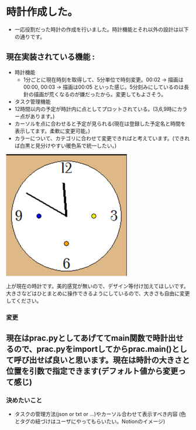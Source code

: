 # 時計作成した。
- 一応役割だった時計の作成を行いました。時計機能とそれ以外の設計は以下の通りです。
## 現在実装されている機能 : 
- 時計機能
  - 1分ごとに現在時刻を取得して、5分単位で時刻変更。00:02 -> 描画は00:00, 00:03 -> 描画は00:05 といった感じ。5分刻みにしているのは長針の描画が荒くなるのが嫌だったから。変更してもよさそう。
- タスク管理機能
 - 12時間以内の予定が時計内に点としてプロットされている。(3,6,9時にカラー点があります。)
 - カーソルを点に合わせると予定が見られる(現在は登録した予定名と時間を表示してます。柔軟に変更可能。)
 - カラーについて、カテゴリに合わせて変更できればと考えています。(できれば白黒と見分けやすい暖色系で統一したい。)

![](hackathon_clock_ver1.png)

上が現在の時計です。美的感覚が無いので、デザイン等付け加えてほしいです。大きさなどはひとまとめに操作できるようにしているので、大きさも自由に変更してください。

### 変更
現在はprac.pyとしてあげててmain関数で時計出せるので、prac.pyをimportしてからprac.main()として呼び出せば良いと思います。現在は時計の大きさと位置を引数で指定できます(デフォルト値から変更って感じ)
---

### 決めたいこと
- タスクの管理方法(json or txt or ...)やカーソル合わせて表示すべき内容 (色とタグの紐づけはユーザにやってもらいたい。Notionのイメージ)
